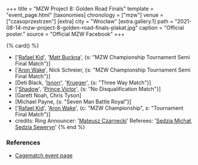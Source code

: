 +++
title = "MZW Project 8: Golden Road Finals"
template = "event_page.html"
[taxonomies]
chronology = ["mzw"]
venue = ["czasoprzestrzen"]
[extra]
city = "Wrocław"
[extra.gallery.1]
path = "2021-08-14-mzw-project-8-golden-road-finals-plakat.jpg"
caption = "Official poster."
source = "Official MZW Facebook"
+++

{% card() %}
- ['[Rafael Kid](@/w/rafael-kid.md)', '[Matt Buckna](@/w/matt-buckna.md)', {s: "MZW
      Championship Tournament Semi Final Match"}]
- ['[Aron Wake](@/w/aron-wake.md)', Nick Schreier, {s: "MZW Championship Tournament
      Semi Final Match"}]
- [Deti Black, '[Isnorr](@/w/isnorr.md)', '[Krueger](@/w/olgierd.md)', {s: "Three
      Way Match"}]
- ['[Shadow](@/w/shadow.md)', '[Prince Victor](@/w/vic-golden.md)', {s: "No Disqualification
      Match"}]
- [Garett Noah, Chris Tyson]
- [Michael Payne, {s: "Seven Man Battle Royal"}]
- ['[Rafael Kid](@/w/rafael-kid.md)', '[Aron Wake](@/w/aron-wake.md)', {c: "MZW Championship",
    s: "Tournament Final Match"}]
- credits:
    Ring Announcer: '[Mateusz Czarnecki](@/w/mateusz-czarnecki.md)'
    Referees: '[Sędzia Michał](@/w/sedzia-michal.md), [Sędzia Seweryn](@/w/sedzia-seweryn.md)'
{% end %}

### References

* [Cagematch event page](https://www.cagematch.net/?id=1&nr=322479)
